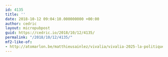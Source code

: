```yaml
---
id: 4135
title: ''
date: 2018-10-12 09:04:10.000000000 +00:00
author: cedric
layout: micropubpost
guid: https://cedric.io/2018/10/12/4135/
permalink: "/2018/10/12/4135/"
mf2-like-of:
- http://atomarlon.be/matthieusainlez/vivalia/vivalia-2025-la-politique-du-flou/
---
```

